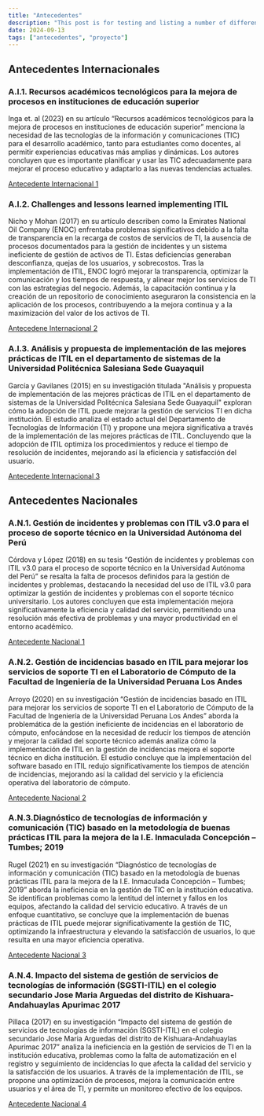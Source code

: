 ```yaml
---
title: "Antecedentes"
description: "This post is for testing and listing a number of different markdown elements"
date: 2024-09-13
tags: ["antecedentes", "proyecto"]
---
```


## Antecedentes Internacionales

### A.I.1. Recursos académicos tecnológicos para la mejora de procesos en instituciones de educación superior

Inga et. al (2023) en su artículo “Recursos académicos tecnológicos para la mejora de procesos en instituciones de educación superior” menciona la necesidad de las tecnologías de la información y comunicaciones (TIC) para el desarrollo académico, tanto para estudiantes como docentes, al permitir experiencias educativas más amplias y dinámicas. Los autores concluyen que es importante planificar y usar las TIC adecuadamente para mejorar el proceso educativo y adaptarlo a las nuevas tendencias actuales.

[Antecedente Internacional 1](https://drive.google.com/file/d/1sKA8_Ox4aEZrS_ImOev2bsPZ3NjwpQAn/view?usp=sharing)

### A.I.2. Challenges and lessons learned implementing ITIL

Nicho y Mohan (2017) en su artículo describen como la Emirates National Oil Company (ENOC) enfrentaba problemas significativos debido a la falta de transparencia en la recarga de costos de servicios de TI, la ausencia de procesos documentados para la gestión de incidentes y un sistema ineficiente de gestión de activos de TI. Estas deficiencias generaban desconfianza, quejas de los usuarios, y sobrecostos. Tras la implementación de ITIL, ENOC logró mejorar la transparencia, optimizar la comunicación y los tiempos de respuesta, y alinear mejor los servicios de TI con las estrategias del negocio. Además, la capacitación continua y la creación de un repositorio de conocimiento aseguraron la consistencia en la aplicación de los procesos, contribuyendo a la mejora continua y a la maximización del valor de los activos de TI​.

[Antecedene Internacional 2](https://drive.google.com/file/d/1RoWC6G8vuUVnHrevmkqRNgFhr3Tyu5MR/view?usp=sharing)

### A.I.3. Análisis y propuesta de implementación de las mejores prácticas de ITIL en el departamento de sistemas de la Universidad Politécnica Salesiana Sede Guayaquil

García y Gavilanes (2015) en su investigación titulada "Análisis y propuesta de implementación de las mejores prácticas de ITIL en el departamento de sistemas de la Universidad Politécnica Salesiana Sede Guayaquil" exploran cómo la adopción de ITIL puede mejorar la gestión de servicios TI en dicha institución. El estudio analiza el estado actual del Departamento de Tecnologías de Información (TI) y propone una mejora significativa a través de la implementación de las mejores prácticas de ITIL. Concluyendo que la adopción de ITIL optimiza los procedimientos y reduce el tiempo de resolución de incidentes, mejorando así la eficiencia y satisfacción del usuario.​

[Antecedente Internacional 3](https://drive.google.com/file/d/1eLfH3o6NuAGAwiag9BkuXHQHYXTzHuc6/view?usp=sharing)

## Antecedentes Nacionales

### A.N.1. Gestión de incidentes y problemas con ITIL v3.0 para el proceso de soporte técnico en la Universidad Autónoma del Perú

Córdova y López (2018) en su tesis “Gestión de incidentes y problemas con ITIL v3.0 para el proceso de soporte técnico en la Universidad Autónoma del Perú” se resalta la falta de procesos definidos para la gestión de incidentes y problemas, destacando la necesidad del uso de ITIL v3.0 para optimizar la gestión de incidentes y problemas con el soporte técnico universitario. Los autores concluyen que esta implementación mejora significativamente la eficiencia y calidad del servicio, permitiendo una resolución más efectiva de problemas y una mayor productividad en el entorno académico.

[Antecedente Nacional 1](https://drive.google.com/file/d/1FuVG3yoqCbWD0GiDmJbWuOVH8HW7pWl_/view?usp=sharing)

### A.N.2. Gestión de incidencias basado en ITIL para mejorar los servicios de soporte TI en el Laboratorio de Cómputo de la Facultad de Ingeniería de la Universidad Peruana Los Andes

Arroyo (2020) en su investigación “Gestión de incidencias basado en ITIL para mejorar los servicios de soporte TI en el Laboratorio de Cómputo de la Facultad de Ingeniería de la Universidad Peruana Los Andes” aborda la problemática de la gestión ineficiente de incidencias en el laboratorio de cómputo, enfocándose en la necesidad de reducir los tiempos de atención y mejorar la calidad del soporte técnico además analiza cómo la implementación de ITIL en la gestión de incidencias mejora el soporte técnico en dicha institución. El estudio concluye que la implementación del software basado en ITIL redujo significativamente los tiempos de atención de incidencias, mejorando así la calidad del servicio y la eficiencia operativa del laboratorio de cómputo.

[Antecedente Nacional 2](https://drive.google.com/file/d/1WVJp3y6IP6HDElF4LkijN10uKujzPb2Y/view?usp=sharing)

### A.N.3.Diagnóstico de tecnologías de información y comunicación (TIC) basado en la metodología de buenas prácticas ITIL para la mejora de la I.E. Inmaculada Concepción – Tumbes; 2019

Rugel (2021) en su investigación “Diagnóstico de tecnologías de información y comunicación (TIC) basado en la metodología de buenas prácticas ITIL para la mejora de la I.E. Inmaculada Concepción – Tumbes; 2019”  aborda la ineficiencia en la gestión de TIC en la institución educativa. Se identifican problemas como la lentitud del internet y fallos en los equipos, afectando la calidad del servicio educativo. A través de un enfoque cuantitativo, se concluye que la implementación de buenas prácticas de ITIL puede mejorar significativamente la gestión de TIC, optimizando la infraestructura y elevando la satisfacción de usuarios, lo que resulta en una mayor eficiencia operativa. 

[Antecedente Nacional 3](https://drive.google.com/file/d/1ZDMy5v8-Yhxl3eX9YD5R5WT-zXz-BGlC/view?usp=sharing)

### A.N.4. Impacto del sistema de gestión de servicios de tecnologías de información (SGSTI-ITIL) en el colegio secundario Jose Maria Arguedas del distrito de Kishuara-Andahuaylas Apurimac 2017

Pillaca (2017) en su investigación “Impacto del sistema de gestión de servicios de tecnologías de información (SGSTI-ITIL) en el colegio secundario Jose Maria Arguedas del distrito de Kishuara-Andahuaylas Apurimac 2017” analiza la ineficiencia en la gestión de servicios de TI en la institución educativa, problemas como la falta de automatización en el registro y seguimiento de incidencias lo que afecta la calidad del servicio y la satisfacción de los usuarios. A través de la implementación de ITIL, se propone una optimización de procesos, mejora la comunicación entre usuarios y el área de TI, y permite un monitoreo efectivo de los equipos. 

[Antecedente Nacional 4](https://drive.google.com/file/d/1h-7dh6Z20S6pjtgAzzlSCAw5q8lYKaOY/view?usp=sharing)
